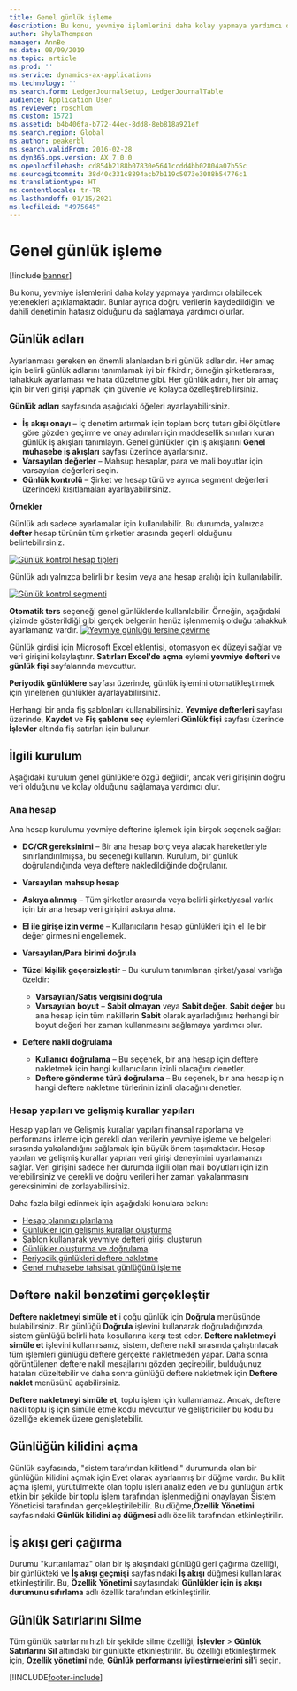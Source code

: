 ```yaml
---
title: Genel günlük işleme
description: Bu konu, yevmiye işlemlerini daha kolay yapmaya yardımcı olabilecek Microsoft Dynamics 365 Finance yeteneklerini açıklamaktadır. Bunlar ayrıca doğru verilerin kaydedildiğini ve dahili denetimin hatasız olduğunu da sağlamaya yardımcı olurlar.
author: ShylaThompson
manager: AnnBe
ms.date: 08/09/2019
ms.topic: article
ms.prod: ''
ms.service: dynamics-ax-applications
ms.technology: ''
ms.search.form: LedgerJournalSetup, LedgerJournalTable
audience: Application User
ms.reviewer: roschlom
ms.custom: 15721
ms.assetid: b4b406fa-b772-44ec-8dd8-8eb818a921ef
ms.search.region: Global
ms.author: peakerbl
ms.search.validFrom: 2016-02-28
ms.dyn365.ops.version: AX 7.0.0
ms.openlocfilehash: cd854b2188b07830e5641ccdd4bb02804a07b55c
ms.sourcegitcommit: 38d40c331c8894acb7b119c5073e3088b54776c1
ms.translationtype: HT
ms.contentlocale: tr-TR
ms.lasthandoff: 01/15/2021
ms.locfileid: "4975645"
---
```

# <a name="general-journal-processing"></a>Genel günlük işleme

[!include [banner](../includes/banner.md)]

Bu konu, yevmiye işlemlerini daha kolay yapmaya yardımcı olabilecek yetenekleri açıklamaktadır. Bunlar ayrıca doğru verilerin kaydedildiğini ve dahili denetimin hatasız olduğunu da sağlamaya yardımcı olurlar.  

## <a name="journal-names"></a>Günlük adları

Ayarlanması gereken en önemli alanlardan biri günlük adlarıdır. Her amaç için belirli günlük adlarını tanımlamak iyi bir fikirdir; örneğin şirketlerarası, tahakkuk ayarlaması ve hata düzeltme gibi. Her günlük adını, her bir amaç için bir veri girişi yapmak için güvenle ve kolayca özelleştirebilirsiniz. 

**Günlük adları** sayfasında aşağıdaki öğeleri ayarlayabilirsiniz.

-   **İş akışı onayı** – İç denetim artırmak için toplam borç tutarı gibi ölçütlere göre gözden geçirme ve onay adımları için maddesellik sınırları kuran günlük iş akışları tanımlayın. Genel günlükler için iş akışlarını **Genel muhasebe iş akışları** sayfası üzerinde ayarlarsınız.
-   **Varsayılan değerler** – Mahsup hesaplar, para ve mali boyutlar için varsayılan değerleri seçin.
-   **Günlük kontrolü** – Şirket ve hesap türü ve ayrıca segment değerleri üzerindeki kısıtlamaları ayarlayabilirsiniz. 

**Örnekler**

Günlük adı sadece ayarlamalar için kullanılabilir. Bu durumda, yalnızca **defter** hesap türünün tüm şirketler arasında geçerli olduğunu belirtebilirsiniz. 

[![Günlük kontrol hesap tipleri](./media/journal-control-account-types1.png)](./media/journal-control-account-types1.png)

Günlük adı yalnızca belirli bir kesim veya ana hesap aralığı için kullanılabilir. 

[![Günlük kontrol segmenti](./media/journal-control-segment1.png)](./media/journal-control-segment1.png)

**Otomatik ters** seçeneği genel günlüklerde kullanılabilir. Örneğin, aşağıdaki çizimde gösterildiği gibi gerçek belgenin henüz işlenmemiş olduğu tahakkuk ayarlamanız vardır.
[![Yevmiye günlüğü tersine çevirme](./media/general-journal-reversing1.png)](./media/general-journal-reversing1.png) 

Günlük girdisi için Microsoft Excel eklentisi, otomasyon ek düzeyi sağlar ve veri girişini kolaylaştırır. **Satırları Excel'de açma** eylemi **yevmiye defteri** ve **günlük fişi** sayfalarında mevcuttur. 

**Periyodik günlüklere** sayfası üzerinde, günlük işlemini otomatikleştirmek için yinelenen günlükler ayarlayabilirsiniz. 

Herhangi bir anda fiş şablonları kullanabilirsiniz. **Yevmiye defterleri** sayfası üzerinde, **Kaydet** ve **Fiş şablonu seç** eylemleri **Günlük fişi** sayfası üzerinde **İşlevler** altında fiş satırları için bulunur.

## <a name="related-setup"></a>İlgili kurulum
Aşağıdaki kurulum genel günlüklere özgü değildir, ancak veri girişinin doğru veri olduğunu ve kolay olduğunu sağlamaya yardımcı olur.

### <a name="main-account"></a>Ana hesap

Ana hesap kurulumu yevmiye defterine işlemek için birçok seçenek sağlar:

-   **DC/CR gereksinimi** – Bir ana hesap borç veya alacak hareketleriyle sınırlandırılmışsa, bu seçeneği kullanın. Kurulum, bir günlük doğrulandığında veya deftere nakledildiğinde doğrulanır.

-   **Varsayılan mahsup hesap**
-   **Askıya alınmış** – Tüm şirketler arasında veya belirli şirket/yasal varlık için bir ana hesap veri girişini askıya alma.
-   **El ile girişe izin verme** – Kullanıcıların hesap günlükleri için el ile bir değer girmesini engellemek.
-   **Varsayılan/Para birimi doğrula**
-   **Tüzel kişilik geçersizleştir** – Bu kurulum tanımlanan şirket/yasal varlığa özeldir:
    -   **Varsayılan/Satış vergisini doğrula**
    -   **Varsayılan boyut** – **Sabit olmayan** veya **Sabit değer**. **Sabit değer** bu ana hesap için tüm nakillerin **Sabit** olarak ayarladığınız herhangi bir boyut değeri her zaman kullanmasını sağlamaya yardımcı olur.
-   **Deftere nakli doğrulama**
    -   **Kullanıcı doğrulama** – Bu seçenek, bir ana hesap için deftere nakletmek için hangi kullanıcıların izinli olacağını denetler.
    -   **Deftere gönderme türü doğrulama** – Bu seçenek, bir ana hesap için hangi deftere nakletme türlerinin izinli olacağını denetler.

### <a name="accounting-structures-and-advanced-rules-structures"></a>Hesap yapıları ve gelişmiş kurallar yapıları

Hesap yapıları ve Gelişmiş kurallar yapıları finansal raporlama ve performans izleme için gerekli olan verilerin yevmiye işleme ve belgeleri sırasında yakalandığını sağlamak için büyük önem taşımaktadır. Hesap yapıları ve gelişmiş kurallar yapıları veri girişi deneyimini uyarlamanızı sağlar. Veri girişini sadece her durumda ilgili olan mali boyutları için izin verebilirsiniz ve gerekli ve doğru verileri her zaman yakalanmasını gereksinimini de zorlayabilirsiniz.

Daha fazla bilgi edinmek için aşağıdaki konulara bakın:
- [Hesap planınızı planlama](plan-chart-of-accounts.md) 
- [Günlükler için gelişmiş kurallar oluşturma](tasks/create-advanced-rules-journals.md)
- [Şablon kullanarak yevmiye defteri girişi oluşturun](tasks/create-journal-entry-template.md)
- [Günlükler oluşturma ve doğrulama](tasks/create-validate-journals.md)
- [Periyodik günlükleri deftere nakletme](tasks/post-periodic-journals.md)
- [Genel muhasebe tahsisat günlüğünü işleme](tasks/process-ledger-allocation-journal.md)

## <a name="simulate-posting"></a>Deftere nakil benzetimi gerçekleştir
**Deftere nakletmeyi simüle et**'i çoğu günlük için **Doğrula** menüsünde bulabilirsiniz. Bir günlüğü **Doğrula** işlevini kullanarak doğruladığınızda, sistem günlüğü belirli hata koşullarına karşı test eder. **Deftere nakletmeyi simüle et** işlevini kullanırsanız, sistem, deftere nakil sırasında çalıştırılacak tüm işlemleri günlüğü deftere gerçekte nakletmeden yapar. Daha sonra görüntülenen deftere nakil mesajlarını gözden geçirebilir, bulduğunuz hataları düzeltebilir ve daha sonra günlüğü deftere nakletmek için **Deftere naklet** menüsünü açabilirsiniz. 

**Deftere nakletmeyi simüle et**, toplu işlem için kullanılamaz. Ancak, deftere nakli toplu iş için simüle etme kodu mevcuttur ve geliştiriciler bu kodu bu özelliğe eklemek üzere genişletebilir.  

## <a name="journal-unlock"></a>Günlüğün kilidini açma
Günlük sayfasında, "sistem tarafından kilitlendi" durumunda olan bir günlüğün kilidini açmak için Evet olarak ayarlanmış bir düğme vardır. Bu kilit açma işlemi, yürütülmekte olan toplu işleri analiz eden ve bu günlüğün artık etkin bir şekilde bir toplu işlem tarafından işlenmediğini onaylayan Sistem Yöneticisi tarafından gerçekleştirilebilir. Bu düğme,**Özellik Yönetimi** sayfasındaki **Günlük kilidini aç düğmesi** adlı özellik tarafından etkinleştirilir. 

## <a name="workflow-recall"></a>İş akışı geri çağırma 
Durumu "kurtarılamaz" olan bir iş akışındaki günlüğü geri çağırma özelliği, bir günlükteki ve **İş akışı geçmişi** sayfasındaki **İş akışı** düğmesi kullanılarak etkinleştirilir. Bu, **Özellik Yönetimi** sayfasındaki **Günlükler için iş akışı durumunu sıfırlama** adlı özellik tarafından etkinleştirilir.

## <a name="delete-journal-lines"></a>Günlük Satırlarını Silme
Tüm günlük satırlarını hızlı bir şekilde silme özelliği, **İşlevler** > **Günlük Satırlarını Sil** altındaki bir günlükte etkinleştirilir. Bu özelliği etkinleştirmek için, **Özellik yönetimi**'nde, **Günlük performansı iyileştirmelerini sil**'i seçin.


[!INCLUDE[footer-include](../../includes/footer-banner.md)]